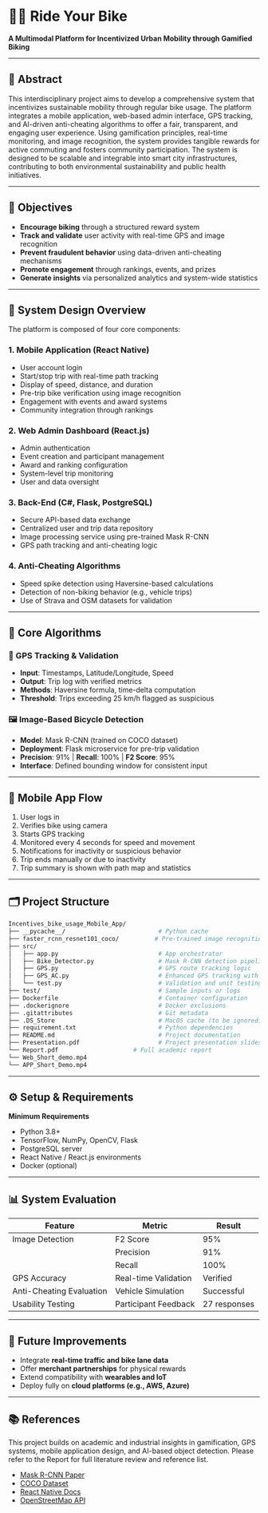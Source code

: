 # 🚴‍♂️ Ride Your Bike

**A Multimodal Platform for Incentivized Urban Mobility through Gamified Biking**

---

## 📘 Abstract

This interdisciplinary project aims to develop a comprehensive system that incentivizes sustainable mobility through regular bike usage. The platform integrates a mobile application, web-based admin interface, GPS tracking, and AI-driven anti-cheating algorithms to offer a fair, transparent, and engaging user experience. Using gamification principles, real-time monitoring, and image recognition, the system provides tangible rewards for active commuting and fosters community participation. The system is designed to be scalable and integrable into smart city infrastructures, contributing to both environmental sustainability and public health initiatives.

---

## 🎯 Objectives

* **Encourage biking** through a structured reward system
* **Track and validate** user activity with real-time GPS and image recognition
* **Prevent fraudulent behavior** using data-driven anti-cheating mechanisms
* **Promote engagement** through rankings, events, and prizes
* **Generate insights** via personalized analytics and system-wide statistics

---

## 🧠 System Design Overview

The platform is composed of four core components:

### 1. **Mobile Application (React Native)**

* User account login
* Start/stop trip with real-time path tracking
* Display of speed, distance, and duration
* Pre-trip bike verification using image recognition
* Engagement with events and award systems
* Community integration through rankings

### 2. **Web Admin Dashboard (React.js)**

* Admin authentication
* Event creation and participant management
* Award and ranking configuration
* System-level trip monitoring
* User and data oversight

### 3. **Back-End (C#, Flask, PostgreSQL)**

* Secure API-based data exchange
* Centralized user and trip data repository
* Image processing service using pre-trained Mask R-CNN
* GPS path tracking and anti-cheating logic

### 4. **Anti-Cheating Algorithms**

* Speed spike detection using Haversine-based calculations
* Detection of non-biking behavior (e.g., vehicle trips)
* Use of Strava and OSM datasets for validation

---

## 🧪 Core Algorithms

### 📍 GPS Tracking & Validation

* **Input**: Timestamps, Latitude/Longitude, Speed
* **Output**: Trip log with verified metrics
* **Methods**: Haversine formula, time-delta computation
* **Threshold**: Trips exceeding 25 km/h flagged as suspicious

### 🖼️ Image-Based Bicycle Detection

* **Model**: Mask R-CNN (trained on COCO dataset)
* **Deployment**: Flask microservice for pre-trip validation
* **Precision**: 91% | **Recall**: 100% | **F2 Score**: 95%
* **Interface**: Defined bounding window for consistent input

---

## 📱 Mobile App Flow

1. User logs in
2. Verifies bike using camera
3. Starts GPS tracking
4. Monitored every 4 seconds for speed and movement
5. Notifications for inactivity or suspicious behavior
6. Trip ends manually or due to inactivity
7. Trip summary is shown with path map and statistics

---

## 🗂️ Project Structure

```bash
Incentives_bike_usage_Mobile_App/
├── __pycache__/                          # Python cache
├── faster_rcnn_resnet101_coco/          # Pre-trained image recognition model
├── src/
│   ├── app.py                            # App orchestrator
│   ├── Bike_Detector.py                  # Mask R-CNN detection pipeline
│   ├── GPS.py                            # GPS route tracking logic
│   ├── GPS_AC.py                         # Enhanced GPS tracking with anti-cheating
│   └── test.py                           # Validation and unit testing scripts
├── test/                                 # Sample inputs or logs
├── Dockerfile                            # Container configuration
├── .dockerignore                         # Docker exclusions
├── .gitattributes                        # Git metadata
├── .DS_Store                             # MacOS cache (to be ignored)
├── requirement.txt                       # Python dependencies
├── README.md                             # Project documentation
├── Presentation.pdf                      # Project presentation slides
└── Report.pdf                     # Full academic report
└── Web_Short_demo.mp4
└── APP_Short_Demo.mp4
```

---

## ⚙️ Setup & Requirements

**Minimum Requirements**

* Python 3.8+
* TensorFlow, NumPy, OpenCV, Flask
* PostgreSQL server
* React Native / React.js environments
* Docker (optional)

---

## 📊 System Evaluation

| Feature                  | Metric               | Result       |
| ------------------------ | -------------------- | ------------ |
| Image Detection          | F2 Score             | 95%          |
|                          | Precision            | 91%          |
|                          | Recall               | 100%         |
| GPS Accuracy             | Real-time Validation | Verified     |
| Anti-Cheating Evaluation | Vehicle Simulation   | Successful   |
| Usability Testing        | Participant Feedback | 27 responses |

---

## 🔮 Future Improvements

* Integrate **real-time traffic and bike lane data**
* Offer **merchant partnerships** for physical rewards
* Extend compatibility with **wearables and IoT**
* Deploy fully on **cloud platforms (e.g., AWS, Azure)**

---

## 📚 References

This project builds on academic and industrial insights in gamification, GPS systems, mobile application design, and AI-based object detection. Please refer to the Report for full literature review and reference list.

* [Mask R-CNN Paper](https://arxiv.org/abs/1703.06870)
* [COCO Dataset](https://cocodataset.org/)
* [React Native Docs](https://reactnative.dev/)
* [OpenStreetMap API](https://wiki.openstreetmap.org/wiki/API)